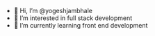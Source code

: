 - 👋 Hi, I’m @yogeshjambhale
- 👀 I’m interested in full stack development
- 🌱 I’m currently learning front end development
<!---
yogeshjambhale/yogeshjambhale is a ✨ special ✨ repository because its `README.md` (this file) appears on your GitHub profile.
You can click the Preview link to take a look at your changes.
--->

